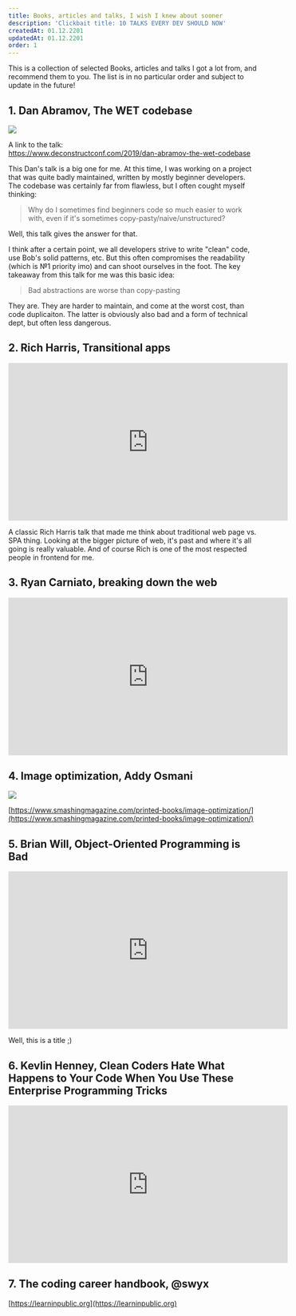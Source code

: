 ```yaml
---
title: Books, articles and talks, I wish I knew about sooner
description: 'Clickbait title: 10 TALKS EVERY DEV SHOULD NOW'
createdAt: 01.12.2201
updatedAt: 01.12.2201
order: 1
---
```


<p className="lead">
This is a collection of selected Books, articles and talks I got a lot from, and recommend them to you. 
The list is in no particular order and subject to update in the future!
</p>

## 1. Dan Abramov, The WET codebase

[![](https://overreacted.io/static/2b269b9cc5c8adb3b9c1172dfbc10abb/fcda8/wet_codebase.png)](https://www.deconstructconf.com/2019/dan-abramov-the-wet-codebase)

A link to the talk: \
https://www.deconstructconf.com/2019/dan-abramov-the-wet-codebase

This Dan's talk is a big one for me. At this time, I was working on a project that was quite badly maintained, 
written by mostly beginner developers. The codebase was certainly far from flawless, but I often cought myself thinking:

> Why do I sometimes find beginners code so much easier to work with, even if 
> it's sometimes copy-pasty/naive/unstructured?

Well, this talk gives the answer for that. 

I think after a certain point, we all developers strive to write "clean" code,
use Bob's solid patterns, etc. But this often compromises the readability (which is №1 priority imo) and can shoot ourselves in the foot.
The key takeaway from this talk for me was this basic idea:

> Bad abstractions are worse than copy-pasting

They are. They are harder to maintain, and come at the worst cost, than code duplicaiton. The latter is obviously also bad and 
a form of technical dept, but often less dangerous.

## 2. Rich Harris, Transitional apps

<iframe width="560" height="315" src="https://www.youtube.com/embed/860d8usGC0o" title="YouTube video player" frameborder="0" allow="accelerometer; autoplay; clipboard-write; encrypted-media; gyroscope; picture-in-picture" allowfullscreen></iframe>

A classic Rich Harris talk that made me think about traditional web page vs. SPA thing. Looking at the bigger picture of 
web, it's past and where it's all going is really valuable. And of course Rich is one of the most 
respected people in frontend for me.

## 3. Ryan Carniato, breaking down the web

<iframe width="560" height="315" src="https://www.youtube.com/embed/REXtIuAJ3dE" title="YouTube video player" frameborder="0" allow="accelerometer; autoplay; clipboard-write; encrypted-media; gyroscope; picture-in-picture" allowfullscreen></iframe>


## 4. Image optimization, Addy Osmani

[![](https://cloud.netlifyusercontent.com/assets/344dbf88-fdf9-42bb-adb4-46f01eedd629/b41ae541-7618-44f2-81cd-cc681c64d0d0/image-optimization-header.png)](https://www.smashingmagazine.com/printed-books/image-optimization/)

[https://www.smashingmagazine.com/printed-books/image-optimization/](https://www.smashingmagazine.com/printed-books/image-optimization/)

## 5. Brian Will, Object-Oriented Programming is Bad

<iframe width="560" height="315" src="https://www.youtube.com/embed/QM1iUe6IofM" title="YouTube video player" frameborder="0" allow="accelerometer; autoplay; clipboard-write; encrypted-media; gyroscope; picture-in-picture" allowfullscreen></iframe>

Well, this is a title ;)

## 6. Kevlin Henney, Clean Coders Hate What Happens to Your Code When You Use These Enterprise Programming Tricks

<iframe width="560" height="315" src="https://www.youtube.com/embed/FyCYva9DhsI" title="YouTube video player" frameborder="0" allow="accelerometer; autoplay; clipboard-write; encrypted-media; gyroscope; picture-in-picture" allowfullscreen></iframe>

## 7. The coding career handbook, @swyx

[https://learninpublic.org](https://learninpublic.org)